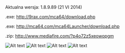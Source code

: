 Aktualna wersja: 1.8.9.89 (21 VI 2014)

.exe: http://9rax.com/mca64/download.php

.exe: http://mca64.com/mca64Launcher/download.php

.zip: http://www.mediafire.com/?p4o72z5xeowopgm

![Alt text](http://i.imgur.com/xwZjbrk.png)
![Alt text](http://i.imgur.com/MXVnn8y.png)
![Alt text](http://i.imgur.com/2xyS3Du.png)
![Alt text](http://i.imgur.com/chLnRUI.png)
